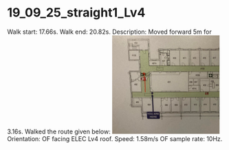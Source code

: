 # 19_09_25_straight1_Lv4

Walk start: 17.66s.
Walk end: 20.82s.
Description: Moved forward 5m for 3.16s. Walked the route given below:
<img src="straight1.jpg" alt="drawing" width="250"/>
Orientation: OF facing ELEC Lv4 roof.
Speed: 1.58m/s
OF sample rate: 10Hz.